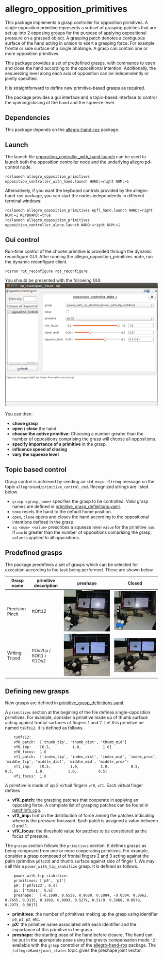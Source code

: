 allegro_opposition_primitives
=============================
This package implements a grasp controller for opposition primitives. A single opposition primitive represents a subset of grasping patches that are set up into 2 opposing groups for the purpose of applying oppositional pressure on a grasped object. A grasping patch denotes a contiguous surface of the hand acting in unison to exert a grasping force. For example frontal or side surface of a single phalange. A grasp can contain one or more opposition primitives.

This package provides a set of predefined grasps, with commands to open and close the hand according to the oppositional intention. Additionally, the sequeezing level along each axis of opposition can be independently or jointly specified.

It is straightforward to define new primitive-based grasps as required.

The package provides a gui interface and a topic-based interface to control the opening/closing of the hand and the squeeze level.

Dependencies
------------

This package depends on the [allegro-hand-ros][1] package. 

[1]: https://github.com/felixduvallet/allegro-hand-ros


Launch
------

The launch file [opposition_controller_with_hand.launch](launch/opposition_controller_with_hand.launch) can be used to launch both the opposition controller node and the underlying allegro pd-control node.

	roslaunch allegro_opposition_primitives opposition_controller_with_hand.launch HAND:=right NUM:=1

Alternatively, if you want the keyboard controls provided by the allegro-hand-ros package, you can start the nodes independently in different terminal windows:

	roslaunch allegro_opposition_primitives epfl_hand.launch HAND:=right NUM:=1 KEYBOARD:=true
	roslaunch allegro_opposition_primitives opposition_controller_alone.launch HAND:=right NUM:=1


Gui control
-----------
Run-time control of the chosen primitive is provided through the dynamic reconfigure GUI. After running the allegro_opposition_primitives node, run the dynamic reconfigure client. 

	rosrun rqt_reconfigure rqt_reconfigure 

You should be presented with the following GUI.
![alt tag](img/dyn_reconfig_gui.png)

You can then:
- **chose grasp**
- **open / close** the hand
- **choose the active primitive:** Choosing a number greater than the number of oppositions comprising the grasp will choose all oppositions.
- **specify importance of a primitive** in the grasp.
- **influence speed of closing**
- **vary the squeeze level** 


Topic based control
--------------------
Grasp control is achieved by sending an `std_msgs::String` message on the topic `allegroHand/primitive_control_cmd`. Recognized strings are listed below.
- `grasp <grasp_name>` specifies the grasp to be controlled. Valid grasp names are defined in [primitive_grasp_definitions.yaml](parameters/primitive_grasp_definitions.yaml).
- `home` resets the hand to the default home position. 
- `open`, `close` opens and closes the hand according to the oppositional intentions defined in the grasp.
- `sq <num> <value>` prescribes a squeeze level `value` for the primitive `num`. If `num` is greater than the number of oppositions comprising the grasp, `value` is applied to all oppositions.


Predefined grasps
-----------------
The package predefines a set of grasps which can be selected for execution according to the task being performed. These are shown below.

Grasp name 			| primitive description						|	preshape 										| 		Closed
---------- 			| ---------------------						|   ------											|		------
 Precision Pinch 	| ttOft12									| ![alt tag](img/precision_pinch_preshape.JPG)		| ![alt tag](img/precision_pinch_closed.JPG)
 Writing Tripod	 	| ttOs2tip / ttOft1 / ft1Os2				| ![alt tag](img/writing_tripod_preshape.JPG)		| ![alt tag](img/writing_tripod_closed.JPG)


Defining new grasps
-------------------

New grasps are defined in [primitive_grasp_definitions.yaml](parameters/primitive_grasp_definitions.yaml). 

A `primitives` section at the begining of the file defines single-opposition primitives. For example, consider a primitive made up of thumb surface acting against frontal surfaces of fingers 1 and 2. Let this primitive be named `tsOfs12`. It is defined as follows.

		tsOfs12:
		vf0_patch:  ['thumb_tip', 'thumb_dist', 'thumb_mid']
		vf0_imp:    [0.5,          1.0,          1.0]
		vf0_focus:  1.0
		vf1_patch:  ['index_tip', 'index_dist', 'index_mid', 'index_prox', 'middle_tip', 'middle_dist', 'middle_mid', 'middle_prox']
		vf1_imp:    [0.5,         1.0,          1.0,          0.5,          0.5,          1.0,           1.0,          0.5]
		vf1_focus:  1.0

A primitive is made of up 2 virtual fingers `vf0`, `vf1`. Each virtual finger defines 
- **vfX_patch:** the grasping patches that cooperate in applying an opposing force.  A complete list of grasping patches can be found in [patchInfo.cpp](src/patchInfo.cpp).
- **vfX_imp:** hint on the distribution of force among the patches indicating where is the pressure focussed. Each patch is assigned a value between 0 and 1.
- **vfX_focus:** the threshold value for patches to be considered as the focus of pressure.

The `grasps` section follows the `primitives` section. It defines grasps as being composed from one or more cooperating primitives. For example, consider a grasp composed of frontal fingers 2 and 3 acting against the palm (primitive `pOfs23`) and thumb surface against side of finger 1. We may call this a `power_with_tip_stabilize` grasp. It is defined as follows.

		power_with_tip_stabilize:  
		primitives: ['p0', 'p1']
		p0: ['pOfs123', 0.4]
		p1: ['tsOs1', 0.6]
		preshape:   [-0.1899, 0.6539, 0.9680, 0.2804, -0.0304, 0.8662, 0.7655, 0.3115, 0.1869, 0.9993, 0.5279, 0.5170, 0.5868, 0.0578, 0.2973, 0.5017]

- **primitives:** the number of primitives making up the grasp using identifier `p0`, `p1`, `p2`, etc.
- **pX:** the primitive name associated with each identifier and the importance of this primitive in the grasp.
- **preshape:** the starting pose of the hand before closure. The hand can be put in the appropriate pose using the gravity compensation mode `'Z'` available with the `grasp` controller of the [allegro-hand-ros](https://github.com/felixduvallet/allegro-hand-ros) package. The `/allegroHand/joint_states` topic gives the preshape joint vector.






